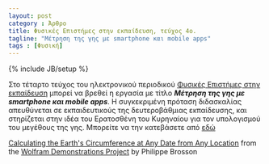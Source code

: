 ```yaml
---
layout: post
category : Άρθρο
title: Φυσικές Επιστήμες στην εκπαίδευση, τεύχος 4ο.
tagline: "Μέτρηση της γης με smartphone και mobile apps"
tags : [Φυσική]
---
```

{% include JB/setup %}


Στο τέταρτο τεύχος του ηλεκτρονικού περιοδικού [Φυσικές Επιστήμες στην εκπαίδευση](https://physcool.web.auth.gr/index.php?start=10) μπορεί να βρεθεί η εργασία με τίτλο ***Μέτρηση της γης με smartphone και mobile apps***. Η συγκεκριμένη πρόταση διδασκαλίας απευθύνεται σε εκπαιδευτικούς της δευτεροβάθμιας εκπαίδευσης, και στηρίζεται στην ιδέα του Ερατοσθένη του Κυρηναίου για τον υπολογισμού του μεγέθους της γης. Μπορείτε να την κατεβάσετε από [εδώ](https://drive.google.com/open?id=0B2PMgebiPbrIeU4yNUJzb0VKSjA)


<script type='text/javascript' src='https://demonstrations.wolfram.com/javascript/embed.js' ></script><script type='text/javascript'>var demoObj = new DEMOEMBED(); demoObj.run('CalculatingTheEarthsCircumferenceAtAnyDateFromAnyLocation', '', '547', '675');</script><div id='DEMO_CalculatingTheEarthsCircumferenceAtAnyDateFromAnyLocation'><a class='demonstrationHyperlink' href='https://demonstrations.wolfram.com/CalculatingTheEarthsCircumferenceAtAnyDateFromAnyLocation/' target='_blank'>Calculating the Earth's Circumference at Any Date from Any Location</a> from the <a class='demonstrationHyperlink' href='https://demonstrations.wolfram.com/' target='_blank'>Wolfram Demonstrations Project</a> by Philippe Brosson</div><br />
